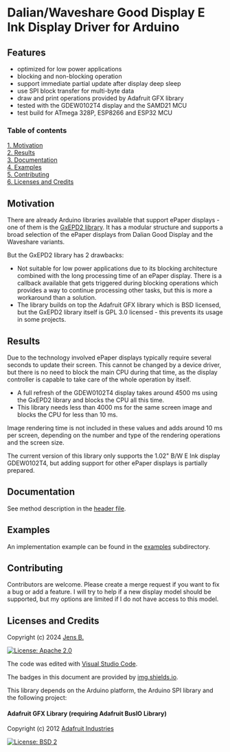 # Dalian/Waveshare Good Display E Ink Display Driver for Arduino

## Features

 - optimized for low power applications
 - blocking and non-blocking operation
 - support immediate partial update after display deep sleep
 - use SPI block transfer for multi-byte data
 - draw and print operations provided by Adafruit GFX library
 - tested with the GDEW0102T4 display and the SAMD21 MCU
 - test build for ATmega 328P, ESP8266 and ESP32 MCU

### Table of contents

[1. Motivation](#motivation)  
[2. Results](#results)  
[3. Documentation](#documentation)  
[4. Examples](#examples)  
[5. Contributing](#contributing)  
[6. Licenses and Credits](#licenses-and-credits)

## Motivation

There are already Arduino libraries available that support ePaper displays - one of them is the [GxEPD2 library](https://github.com/ZinggJM/GxEPD2). It has a modular structure and supports a broad selection of the ePaper displays from Dalian Good Display and the Waveshare variants. 

But the GxEPD2 library has 2 drawbacks:

- Not suitable for low power applications due to its blocking architecture combined with the long processing time of an ePaper display. There is a callback available that gets triggered during blocking operations which provides a way to continue processing other tasks, but this is more a workaround than a solution.
- The library builds on top the Adafruit GFX library which is BSD licensed, but the GxEPD2 library itself is GPL 3.0 licensed - this prevents its usage in some projects.

## Results

Due to the technology involved ePaper displays typically require several seconds to update their screen. This cannot be changed by a device driver, but there is no need to block the main CPU during that time, as the display controller is capable to take care of the whole operation by itself.

- A full refresh of the GDEW0102T4 display takes around 4500 ms using the GxEPD2 library and blocks the CPU all this time. 
- This library needs less than 4000 ms for the same screen image and blocks the CPU for less than 10 ms. 

Image rendering time is not included in these values and adds around 10 ms per screen, depending on the number and type of the rendering operations and the screen size.

The current version of this library only supports the 1.02" B/W E Ink display GDEW0102T4, but adding support for other ePaper displays is partially prepared.

## Documentation

See method description in the [header file](src/GD_ePaper.h).

## Examples

An implementation example can be found in the [examples](examples) subdirectory.

## Contributing

Contributors are welcome. Please create a merge request if you want to fix a bug or add a feature. I will try to help if a new display model should be supported, but my options are limited if I do not have access to this model.

## Licenses and Credits

Copyright (c) 2024 [Jens B.](https://github.com/jnsbyr/)

[![License: Apache 2.0](https://img.shields.io/badge/License-Apache%202.0-blue.svg)](http://www.apache.org/licenses/LICENSE-2.0)

The code was edited with [Visual Studio Code](https://code.visualstudio.com).

The badges in this document are provided by [img.shields.io](https://img.shields.io/).

This library depends on the Arduino platform, the Arduino SPI library and the following project:

#### Adafruit GFX Library (requiring Adafruit BusIO Library) ####

Copyright (c) 2012 [Adafruit Industries](https://github.com/adafruit/Adafruit-GFX-Library/)

[![License: BSD 2](https://img.shields.io/badge/License-BSD_2--Clause-orange.svg)](https://opensource.org/licenses/BSD-2-Clause)
